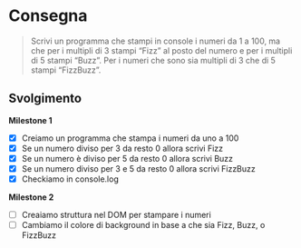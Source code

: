 # Consegna
>  Scrivi un programma che stampi in console i numeri da 1 a 100, ma che per i multipli di 3 stampi “Fizz” al posto del numero e per i multipli di 5 stampi “Buzz”. Per i numeri che sono sia multipli di 3 che di 5 stampi “FizzBuzz”.

## Svolgimento

**Milestone 1**
- [X] Creiamo un programma che stampa i numeri da uno a 100
- [X] Se un numero diviso per 3 da resto 0 allora scrivi Fizz
- [X] Se un numero è diviso per 5 da resto 0  allora scrivi Buzz
- [X] Se un numero diviso per 3 e 5 da resto 0 allora scrivi FizzBuzz
- [X] Checkiamo in console.log

**Milestone 2**
- [ ] Creaiamo struttura nel DOM per stampare i numeri
- [ ] Cambiamo il colore di background in base a che sia Fizz, Buzz, o FizzBuzz